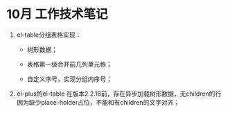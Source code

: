 # 10月 工作技术笔记

1. el-table分组表格实现：
   
   - 树形数据；
   
   - 表格第一级合并前几列单元格；
   
   - 自定义序号，实现分组内序号；

2. el-plus的el-table 在版本2.2.16前，存在异步加载树形数据，无children的行因为缺少place-holder占位，不能和有children的文字对齐；
